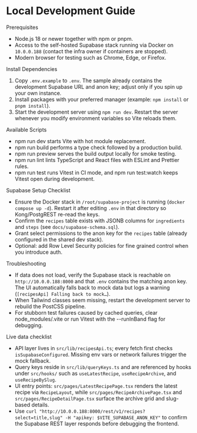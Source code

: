 Local Development Guide
=======================

Prerequisites
- Node.js 18 or newer together with npm or pnpm.
- Access to the self-hosted Supabase stack running via Docker on `10.0.0.188` (contact the infra owner if containers are stopped).
- Modern browser for testing such as Chrome, Edge, or Firefox.

Install Dependencies
1. Copy `.env.example` to `.env`. The sample already contains the development Supabase URL and anon key; adjust only if you spin up your own instance.
2. Install packages with your preferred manager (example: `npm install` or `pnpm install`).
3. Start the development server using `npm run dev`. Restart the server whenever you modify environment variables so Vite reloads them.

Available Scripts
- npm run dev starts Vite with hot module replacement.
- npm run build performs a type check followed by a production build.
- npm run preview serves the build output locally for smoke testing.
- npm run lint lints TypeScript and React files with ESLint and Prettier rules.
- npm run test runs Vitest in CI mode, and npm run test:watch keeps Vitest open during development.

Supabase Setup Checklist
- Ensure the Docker stack in `/root/supabase-project` is running (`docker compose up -d`). Restart it after editing `.env` in that directory so Kong/PostgREST re-read the keys.
- Confirm the `recipes` table exists with JSONB columns for `ingredients` and `steps` (see `docs/supabase-schema.sql`).
- Grant select permissions to the anon key for the `recipes` table (already configured in the shared dev stack).
- Optional: add Row Level Security policies for fine grained control when you introduce auth.

Troubleshooting
- If data does not load, verify the Supabase stack is reachable on `http://10.0.0.188:8000` and that `.env` contains the matching anon key. The UI automatically falls back to mock data but logs a warning (`[recipesApi] Falling back to mock…`).
- When Tailwind classes seem missing, restart the development server to rebuild the PostCSS pipeline.
- For stubborn test failures caused by cached queries, clear node_modules/.vite or run Vitest with the --runInBand flag for debugging.

Live data checklist
- API layer lives in `src/lib/recipesApi.ts`; every fetch first checks `isSupabaseConfigured`. Missing env vars or network failures trigger the mock fallback.
- Query keys reside in `src/lib/queryKeys.ts` and are referenced by hooks under `src/hooks/` such as `useLatestRecipe`, `useRecipeArchive`, and `useRecipeBySlug`.
- UI entry points: `src/pages/LatestRecipePage.tsx` renders the latest recipe via `RecipeLayout`, while `src/pages/RecipeArchivePage.tsx` and `src/pages/RecipeDetailPage.tsx` surface the archive grid and slug-based details.
- Use `curl "http://10.0.0.188:8000/rest/v1/recipes?select=title,slug" -H "apikey: $VITE_SUPABASE_ANON_KEY"` to confirm the Supabase REST layer responds before debugging the frontend.
